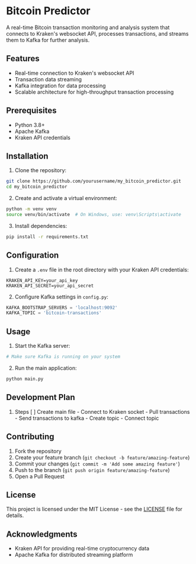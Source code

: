 # Bitcoin Predictor

A real-time Bitcoin transaction monitoring and analysis system that connects to Kraken's websocket API, processes transactions, and streams them to Kafka for further analysis.

## Features

- Real-time connection to Kraken's websocket API
- Transaction data streaming
- Kafka integration for data processing
- Scalable architecture for high-throughput transaction processing

## Prerequisites

- Python 3.8+
- Apache Kafka
- Kraken API credentials

## Installation

1. Clone the repository:
```bash
git clone https://github.com/yourusername/my_bitcoin_predictor.git
cd my_bitcoin_predictor
```

2. Create and activate a virtual environment:
```bash
python -m venv venv
source venv/bin/activate  # On Windows, use: venv\Scripts\activate
```

3. Install dependencies:
```bash
pip install -r requirements.txt
```

## Configuration

1. Create a `.env` file in the root directory with your Kraken API credentials:
```
KRAKEN_API_KEY=your_api_key
KRAKEN_API_SECRET=your_api_secret
```

2. Configure Kafka settings in `config.py`:
```python
KAFKA_BOOTSTRAP_SERVERS = 'localhost:9092'
KAFKA_TOPIC = 'bitcoin-transactions'
```

## Usage

1. Start the Kafka server:
```bash
# Make sure Kafka is running on your system
```

2. Run the main application:
```bash
python main.py
```

## Development Plan

1. Steps
    [ ] Create main file
        - Connect to Kraken socket
        - Pull transactions
        - Send transactions to kafka
            - Create topic
            - Connect topic

## Contributing

1. Fork the repository
2. Create your feature branch (`git checkout -b feature/amazing-feature`)
3. Commit your changes (`git commit -m 'Add some amazing feature'`)
4. Push to the branch (`git push origin feature/amazing-feature`)
5. Open a Pull Request

## License

This project is licensed under the MIT License - see the [LICENSE](LICENSE) file for details.

## Acknowledgments

- Kraken API for providing real-time cryptocurrency data
- Apache Kafka for distributed streaming platform